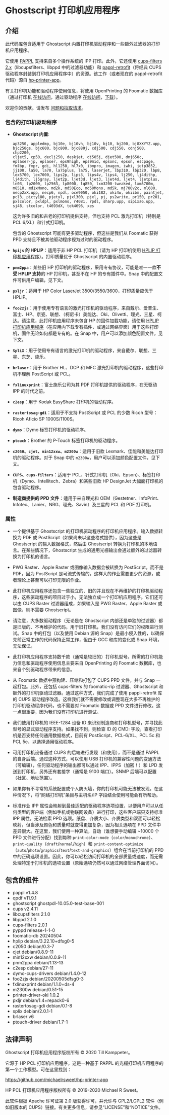 # Ghostscript 打印机应用程序

## 介绍

此代码库包含适用于 Ghostscript 内置打印机驱动程序和一些额外过滤器的打印机应用程序。

它使用 [PAPPL](https://www.msweet.org/pappl) 支持来自多个操作系统的 IPP 打印。此外，它还使用 [cups-filters 2.x](https://github.com/OpenPrinting/cups-filters)（libcupsfilters、libppd 中的过滤器功能）和 [pappl-retrofit](https://github.com/OpenPrinting/pappl-retrofit)（将经典 CUPS 驱动程序封装到打印机应用程序中）的资源。该工作（或者现在的 pappl-retrofit 代码）源自 [hp-printer-app](https://github.com/michaelrsweet/hp-printer-app)。

有关打印机功能和驱动程序使用信息，将使用 OpenPrinting 的 Foomatic 数据库（通过打印机 [在线访问](http://www.openprinting.org/printers/)，通过驱动程序 [在线访问](http://www.openprinting.org/drivers/)，[下载](http://github.com/OpenPrinting/foomatic-db)）。

欢迎你的贡献。请发布 [问题和拉取请求](https://github.com/OpenPrinting/ghostscript-printer-app)。


### 包含的打印机驱动程序

- **Ghostscript 内置**:
  ```
  ap3250, appledmp, bj10e, bj10vh, bj10v, bj10, bj200, bj8XXYYZ.upp,
  bjc250gs, bjc600, bjc800, bjc880j, cdj500, cdj550, cdnj500, chp2200,
  cljet5, cp50, declj250, deskjet, dj505j, djet500, dnj650c,
  eplaser-jp, eplaser, eps9high, eps9mid, epsonc, epson, escpage,
  fmlbp, fmpr, gdi, hl1250, hl7x0, ibmpro, imagen, iwhi, jetp3852,
  jj100, la50, la70, la75plus, la75, laserjet, lbp310, lbp320, lbp8,
  lex5700, lex7000, lips2p, lips3, lips4v, lips4, lj250, lj4dithp,
  lj4dith, lj5gray, ljet2p, ljet3d, ljet3, ljet4d, ljet4, ljetplus,
  ln03, lp2000, lp2563, lp8000, lq850, lxm3200-tweaked, lxm5700m,
  m8510, md1xMono, md2k, md50Eco, md50Mono, md5k, mj700v2c, ml600,
  necp2xX.upp, necp6, npdl, oce9050, oki182, oki4w, okiibm, paintjet,
  pcl3, picty180, pjetxl, pjxl300, pjxl, pj, ps2write, pr150, pr201,
  pxlcolor, pxldpl, pxlmono, r4081, rpdl, sharp.upp, sipixa6.upp,
  sj48, stcolor, t4693dX, tek4696, xes
  ```

  这为许多旧的和古老的打印机提供支持，但也支持 PCL 激光打印机（特别是 PCL 6/XL）和针式打印机。

  包含的 Ghostscript 可能有更多驱动程序，但这些是我们从 Foomatic 获得 PPD 支持且不被其他驱动程序视为过时的驱动程序。

- **`hpijs` 的 HPLIP**：适用于非 HP PCL 打印机（请为 HP 打印机使用 [HPLIP 打印机应用程序](https://snapcraft.io/hplip-printer-app)）。打印质量优于 Ghostscript 的内置驱动程序。

- **`pnm2ppa`**：某些旧 HP 打印机的驱动程序，采用专有协议，可能是唯一一款**不受 HPLIP 支持**的 HP 打印机，甚至不在 HP 的专有插件中。Snap 中的配置文件可供用户编辑，见下文。

- **`pxljr`**：适用于 HP Color LaserJet 3500/3550/3600，打印质量应优于 HPLIP。

- **`foo2zjs`**：用于使用专有语言的激光打印机的驱动程序，来自戴尔、爱普生、富士、HP、京瓷、联想、（柯尼卡）美能达、Oki、Olivetti、理光、三星、柯达。请注意，此打印机应用程序未包含 HP 的固件加载功能，请使用 [HPLIP 打印机应用程序](https://snapcraft.io/hplip-printer-app)（在应用内下载专有插件，或通过网络界面）用于这些打印机，固件无论如何都是专有的。在 Snap 中，用户可以添加颜色配置文件，见下文。

- **`SpliX`**：用于使用专有语言的激光打印机的驱动程序，来自戴尔、联想、三星、东芝、施乐。

- **`brlaser`**：用于 Brother HL、DCP 和 MFC 激光打印机的驱动程序，这些打印机不理解 PostScript 或 PCL。

- **`fxlinuxprint`**：富士施乐公司为其 PDF 打印机提供的驱动程序，在无驱动 IPP 的时代之前。

- **`c2esp`**：用于 Kodak EasyShare 打印机的驱动程序。

- **`rastertosag-gdi`**：适用于不支持 PostScript 或 PCL 的少数 Ricoh 型号：Ricoh Aficio SP 1000S/1100S。

- **`dymo`**：Dymo 标签打印机的驱动程序。

- **`ptouch`**：Brother 的 P-Touch 标签打印机的驱动程序。

- **`c2050`、`cjet`、`min12xxw`、`m2300w`**：适用于旧款 Lexmark、佳能和美能达打印机的驱动程序。对于 Snap 中的 `m2300w`，用户可以添加颜色配置文件，见下文。

- **`CUPS`、`cups-filters`**：适用于 PCL、针式打印机（Oki、Epson）、标签打印机（Dymo、Intellitech、Zebra）和某些旧款 HP DesignJet 大幅面打印机的包含驱动程序。

- **制造商提供的 PPD 文件**：适用于来自理光和 OEM（Gestetner、InfoPrint、Infotec、Lanier、NRG、理光、Savin）及三星的 PCL 和 PDF 打印机。

### 属性

- 一个提供基于 Ghostscript 的打印机驱动程序的打印机应用程序。输入数据转换为 PDF 或 PostScript（如果尚未以这些格式提供），因为这些是 Ghostscript 的输入数据格式，然后由 Ghostscript 转换为打印机的本地语言。在某些情况下，Ghostscript 生成的通用光栅输出会通过额外的过滤器转换为打印机的语言。

- PWG Raster、Apple Raster 或图像输入数据会被转换为 PostScript，而不是 PDF，因为 PostScript 是可流式传输的，这样大的作业需要更少的资源，或者理论上甚至可以打印无限的作业。

- 此打印机应用程序还包含一些独立的、旧的并且现在不再维护的打印机驱动程序，这些驱动程序的项目过于小，无法独立成一个打印机应用程序。它们还可以由 CUPS Raster 过滤器组成，如果输入是 PWG Raster、Apple Raster 或图像，则不需要 Ghostscript。

- 请注意，大多数驱动程序（无论是在 Ghostscript 内部还是单独的过滤器）都是旧版的、不再维护的代码，用于旧打印机，我们没有访问它们的权限进行测试。Snap 中的打包（以及使用 Debian 源的 Snap）是最小侵入性的，以确保先前正常工作的代码保持正常工作，但由于 GCC 和库的变化或 Snap 环境，无法保证。

- 此打印机应用程序支持数千款（通常是较旧的）打印机型号。所需的打印机能力信息和驱动程序使用信息主要来自 OpenPrinting 的 Foomatic 数据库，也来自个别驱动程序带来的信息。

- 从 Foomatic 数据中预构建、压缩和打包了 CUPS PPD 文件，并与 Snap 一起打包。此外，还包括 cups-filters 的 foomatic-rip 过滤器、Ghostscript 和额外的打印机驱动过滤器。通过这种方式，我们完成了使用 pappl-retrofit 库的 CUPS 驱动程序改造。这样我们就不需要修改或调整现在大多不再维护的打印机驱动程序代码，也不需要对 Foomatic 数据或 PPD 文件进行修改。这一点很重要，因为我们没有打印机进行测试。

- 我们使用打印机的 IEEE-1284 设备 ID 来识别制造商和打印机型号，并寻找此型号的显式驱动程序支持。如果找不到，则检查 ID 的 CMD: 字段，查看打印机是否支持任何通用数据格式，目前有 PostScript、PCL-6/XL、PCL 5c 和 PCL 5e，以选择通用驱动程序。

- 可用打印机设备通过 CUPS 的后端进行发现（和使用），而不是通过 PAPPL 的自身后端。通过这种方式，可以使用 USB 打印机的兼容性问题的变通方法（可编辑），任何驱动程序的输出都可以通过 IPP、IPPS（加密！）和 LPD 发送到打印机，另外还有套接字（通常是 9100 端口）。SNMP 后端可以配置（社区、地址范围）。

- 如果你有不寻常的系统配置或个人防火墙，你的打印机可能无法被发现。在这种情况下，将“网络打印机”条目与主机名/IP 字段结合使用可能会有所帮助。

- 标准作业 IPP 属性会映射到最佳适配的驱动程序选项设置，以便用户可以从任何类型的客户端（例如手机或物联网设备）进行打印，这些客户端只支持标准 IPP 属性，无法检索 PPD 选项。纸盘、介质大小、介质类型和双面可以轻松映射，但当涉及颜色和质量时就变得更加复杂，因为相关选项在 PPD 文件中差异很大。在这里，我们使用一种算法，自动（谁想要手动编辑 ~10000 个 PPD 文件进行分配）找到每种 `print-color-mode`（`color`/`monochrome`）、`print-quality`（`draft`/`normal`/`high`）和 `print-content-optimize`（`auto`/`photo`/`graphics`/`text`/`text-and-graphics`）组合在当前打印机的 PPD 中的正确选项设置。因此，你可以轻松访问打印机的全部质量或速度，而无需处理特定于打印机的选项设置（原始选项仍然可以通过网络管理界面访问）。

<!-- Begin Included Components -->
## 包含的组件
  - pappl v1.4.8
  - qpdf v11.9.1
  - ghostscript ghostpdl-10.05.0-test-base-001
  - cups v2.4.11
  - libcupsfilters 2.1.0
  - libppd 2.1.0
  - cups-filters 2.0.1
  - pyppd release-1-1-0
  - foomatic-db 20240504
  - hplip debian/3.22.10+dfsg0-5
  - c2050 debian/0.3-7
  - cjet debian/0.8.9-11
  - min12xxw debian/0.0.9-11
  - pnm2ppa debian/1.13-13
  - c2esp debian/27-11
  - dymo-cups-drivers debian/1.4.0-12
  - foo2zjs debian/20200505dfsg0-3
  - fxlinuxprint debian/1.1.0+ds-4
  - m2300w debian/0.51-15
  - printer-driver-oki 1.0.2
  - pxljr debian/1.4+repack0-6
  - rastertosag-gdi debian/0.1-8
  - splix debian/2.0.1-1
  - brlaser v6
  - ptouch-driver debian/1.7-1
<!-- End Included Components -->

## 法律声明

Ghostscript 打印机应用程序版权所有 © 2020 Till Kamppeter。
 
它源于 HP PCL 打印机应用程序，这是一种基于 PAPPL 的光栅打印机应用程序的第一个工作模型。可在这里找到：

https://github.com/michaelrsweet/hp-printer-app

HP PCL 打印机应用程序版权所有 © 2019-2020 Michael R Sweet。

此软件根据 Apache 许可证第 2.0 版获得许可，并允许与 GPL2/LGPL2 软件（例如旧版本的 CUPS）链接。有关更多信息，请参见“LICENSE”和“NOTICE”文件。